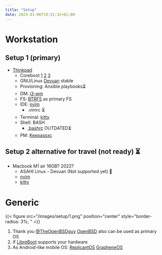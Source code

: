 ```yaml
---
title: "Setup"
date: 2023-01-06T19:51:32+01:00
---
```


# Workstation

## Setup 1 (primary)

- [Thinkpad](http://www.thinkwiki.org/wiki/ThinkWiki)
    - Coreboot [1](http://www.coreboot.org/Board:lenovo/x201) [2](https://github.com/mn3m0nic/ffts/tree/master/coreboot/thinkpad/x201) [3](https://www.sublab.org/wiki/coreboot-x201/)
    - GNU/Linux [Devuan](https://www.devuan.org/) stable
    - Provioning: Ansible playbooks⏳
    - DM: [i3-wm](https://i3wm.org/)
    - FS: [BTRFS](https://btrfs.wiki.kernel.org/) as primary FS
    - IDE: [nvim](https://neovim.io/)
        - .vimrc ⏳
    - Terminal: [kitty](https://sw.kovidgoyal.net/kitty/)
    - Shell: BASH 
        - [.bashrc](/files/.bashrc) OUTDATED⏳
    - PM: [Keepassxc](https://keepassxc.org/)

## Setup 2 alternative for travel (not ready) ⏳

- Macbook M1 air 16GB? 2022?
    - ASAHI Linux - Devuan (Not supported yet) 🙁
    - [nvim](https://neovim.io/)
    - [kitty](https://sw.kovidgoyal.net/kitty/)


# Generic

{{< figure src="/images/setup/1.png" position="center" style="border-radius: 3%; "   >}}

1. Thank you [@TheOpenBSDguy](https://www.youtube.com/@TheOpenBSDguy) [OpenBSD](https://www.openbsd.org/) also can be used as primary OS
2. If [LibreBoot](https://libreboot.org/) supports your hardware
3. As Android-like mobile OS: [ReplicantOS](https://www.replicant.us/) [GrapheneOS](https://grapheneos.org/)
